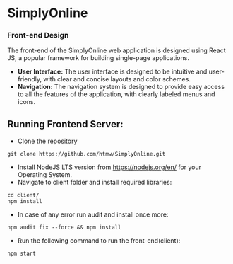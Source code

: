 # SimplyOnline

### Front-end Design

The front-end of the SimplyOnline web application is designed using React JS, a popular framework for building single-page applications.

- **User Interface:** The user interface is designed to be intuitive and user-friendly, with clear and concise layouts and color schemes.
- **Navigation:** The navigation system is designed to provide easy access to all the features of the application, with clearly labeled menus and icons.

## Running Frontend Server:

* Clone the repository
```
git clone https://github.com/htmw/SimplyOnline.git
```
* Install NodeJS LTS version from https://nodejs.org/en/ for your Operating System.
* Navigate to client folder and install required libraries:
```
cd client/
npm install
```
* In case of any error run audit and install once more:
```
npm audit fix --force && npm install
```
* Run the following command to run the front-end(client):
```
npm start
```
